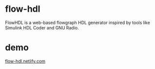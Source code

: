 # flow-hdl
FlowHDL is a web-based flowgraph HDL generator inspired by tools like Simulink HDL Coder and GNU Radio. 

# demo
[flow-hdl.netlify.com](https://flow-hdl.netlify.com)
